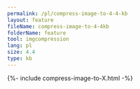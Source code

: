```yaml
---
permalink: /pl/compress-image-to-4-4-kb
layout: feature
fileName: compress-image-to-4-4kb
folderName: feature
tool: imgcompression
lang: pl
size: 4.4
type: kb
---
```


{%- include compress-image-to-X.html -%}
